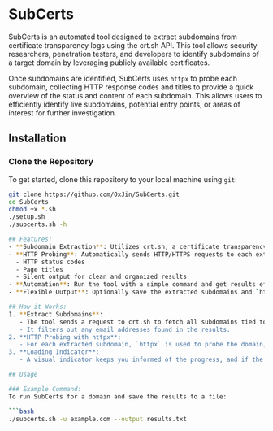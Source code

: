 # SubCerts

SubCerts is an automated tool designed to extract subdomains from certificate transparency logs using the crt.sh API. This tool allows security researchers, penetration testers, and developers to identify subdomains of a target domain by leveraging publicly available certificates.

Once subdomains are identified, SubCerts uses `httpx` to probe each subdomain, collecting HTTP response codes and titles to provide a quick overview of the status and content of each subdomain. This allows users to efficiently identify live subdomains, potential entry points, or areas of interest for further investigation.

## Installation

### Clone the Repository

To get started, clone this repository to your local machine using `git`:

```bash
git clone https://github.com/0xJin/SubCerts.git
cd SubCerts
chmod +x *.sh
./setup.sh
./subcerts.sh -h

## Features:
- **Subdomain Extraction**: Utilizes crt.sh, a certificate transparency log search engine, to gather subdomains associated with a target domain.
- **HTTP Probing**: Automatically sends HTTP/HTTPS requests to each extracted subdomain using `httpx` and returns:
  - HTTP status codes
  - Page titles
  - Silent output for clean and organized results
- **Automation**: Run the tool with a simple command and get results efficiently without manual effort.
- **Flexible Output**: Optionally save the extracted subdomains and `httpx` results to a file for later review.

## How it Works:
1. **Extract Subdomains**: 
   - The tool sends a request to crt.sh to fetch all subdomains tied to the target domain's certificates.
   - It filters out any email addresses found in the results.
2. **HTTP Probing with httpx**:
   - For each extracted subdomain, `httpx` is used to probe the domain, displaying HTTP status codes and page titles.
3. **Loading Indicator**:
   - A visual indicator keeps you informed of the progress, and if the process takes longer than 60 seconds, you'll receive a message to expect a longer runtime.

## Usage

### Example Command:
To run SubCerts for a domain and save the results to a file:

```bash
./subcerts.sh -u example.com --output results.txt

